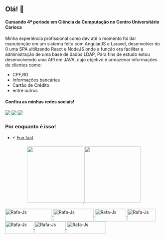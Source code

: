 ## Olá! 👋
#### Cursando 4ª periodo em Ciência da Computação no Centro Universitário Carioca
 Minha experiência profissional como dev até o momento foi dar manutenção em um sistema feito com AngularJS e Laravel, desenvolver do 0 uma SPA ultilizando React e NodeJS onde a função era facilitar a administração de uma base de dados LDAP,
 Para fins de estudo estou desenvolvendo uma API em JAVA, cujo objetivo é armazenar informações de clientes como:
- CPF,RG
- Informações bancárias
- Cartão de Crédito
- entre outros
    
#### Confira as minhas redes sociais!
<div> 
  <a href="https://www.linkedin.com/in/thiagodinizdasilva/" target="_blank"><img src="https://img.shields.io/badge/-LinkedIn-%230077B5?style=for-the-badge&logo=linkedin&logoColor=white" target="_blank"></a>  
  <a href="https://www.instagram.com/dev_thiagods/" target="_blank"><img src="https://img.shields.io/badge/Instagram-E4405F?style=for-the-badge&logo=instagram&logoColor=white"></a>
 <a href="https://twitter.com/dev_thiagods" target="_blank"><img src="https://img.shields.io/badge/Twitter-1DA1F2?style=for-the-badge&logo=twitter&logoColor=white"></a>  
</div>

### Por enquanto é isso! 
- ⚡ [Fun fact](https://www.youtube.com/watch?v=dQw4w9WgXcQ)

<div align="center">
  <a href="https://github.com/ThiagoDinizSilva">
  <img height="180em" src="https://github-readme-stats.vercel.app/api?username=ThiagoDinizSilva&show_icons=true&theme=github_dark&include_all_commits=true&count_private=true"/>
  <img height="180em" src="https://github-readme-stats.vercel.app/api/top-langs/?username=ThiagoDinizSilva&layout=compact&langs_count=7&theme=github_dark"/>
</div>

<div style="display: inline_block"><br>
  <img align="center" alt="Rafa-Js" height="40" width="150" border-radius="50%"
       src="https://img.shields.io/badge/JavaScript-323330?style=for-the-badge&logo=javascript&logoColor=F7DF1E">
  <img align="center" alt="Rafa-Js" height="40" width="130" border-radius="50%"
       src="https://img.shields.io/badge/TypeScript-007ACC?style=for-the-badge&logo=typescript&logoColor=white">
  <img align="center" alt="Rafa-Js" height="40" width="100" border-radius="50%"
       src="https://img.shields.io/badge/HTML5-E34F26?style=for-the-badge&logo=html5&logoColor=white">
  <img align="center" alt="Rafa-Js" height="40" width="90" border-radius="50%"
       src="https://img.shields.io/badge/Sass-CC6699?style=for-the-badge&logo=sass&logoColor=white">
  <img align="center" alt="Rafa-Js" height="40" width="90" border-radius="50%"
       src="https://img.shields.io/badge/Java-ED8B00?style=for-the-badge&logo=java&logoColor=white">
  <img align="center" alt="Rafa-Js" height="40" width="100" border-radius="50%"
       src="https://img.shields.io/badge/React-20232A?style=for-the-badge&logo=react&logoColor=61DAFB">
 <img align="center" alt="Rafa-Js" height="40" width="125" border-radius="50%"
       src="https://img.shields.io/badge/Angular-DD0031?style=for-the-badge&logo=angular&logoColor=white"> 

</div>

  

